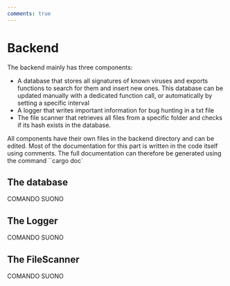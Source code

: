 ```yaml
---
comments: true
---
```


# Backend
The backend mainly has three components:
- A database that stores all signatures of known viruses and exports functions to search for them and insert new ones. This database can be updated manually with a dedicated function call, or automatically by setting a specific interval
- A logger that writes important information for bug hunting in a txt file
- The file scanner that retrieves all files from a specific folder and checks if its hash exists in the database.

All components have their own files in the backend directory and can be edited. Most of the documentation for this part is written in the code itself using comments. The full documentation can therefore be generated using the command ``cargo doc`

## The database
COMANDO SUONO

## The Logger
COMANDO SUONO

## The FileScanner
COMANDO SUONO